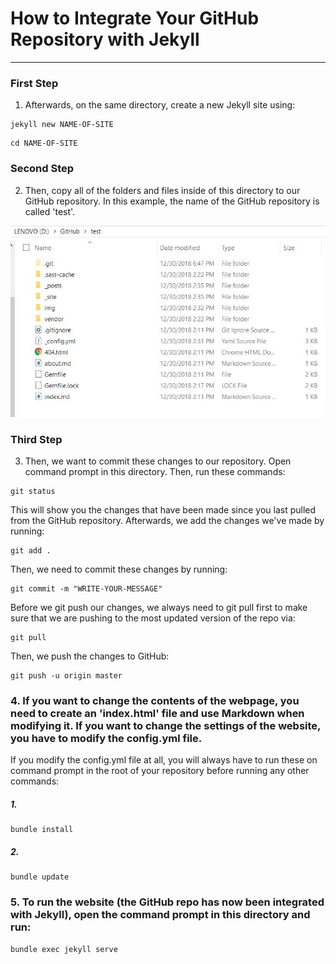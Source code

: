# How to Integrate Your GitHub Repository with Jekyll
-----

### First Step

1. Afterwards, on the same directory, create a new Jekyll site using:
```
jekyll new NAME-OF-SITE
```
```
cd NAME-OF-SITE
```
### Second Step
2. Then, copy all of the folders and files inside of this directory to our GitHub repository. In this example, the name of the GitHub repository is called 'test'.

![img](https://raw.githubusercontent.com/nardienapratama/extra182/master/img/pathddrive.JPG)


### Third Step
3. Then, we want to commit these changes to our repository. Open command prompt in this directory. Then, run these commands:

```
git status
```

This will show you the changes that have been made since you last pulled from the GitHub repository. Afterwards, we add the changes we've made by running:
```
git add .
```

Then, we need to commit these changes by running:
```
git commit -m "WRITE-YOUR-MESSAGE"
```

Before we git push our changes, we always need to git pull first to make sure that we are pushing to the most updated version of the repo via:
```
git pull
```

Then, we push the changes to GitHub:
```
git push -u origin master
```

### 4. If you want to change the contents of the webpage, you need to create an 'index.html' file and use Markdown when modifying it. If you want to change the settings of the website, you have to modify the config.yml file.

If you modify the config.yml file at all, you will always have to run these on command prompt in the root of your repository before running any other commands:

##### 1.
```
bundle install
```
##### 2.
```
bundle update
```


### 5. To run the website (the GitHub repo has now been integrated with Jekyll), open the command prompt in this directory and run:
```
bundle exec jekyll serve
```
